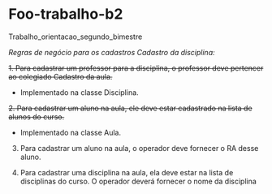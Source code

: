 # Foo-trabalho-b2
Trabalho_orientacao_segundo_bimestre


*Regras de negócio para os cadastros Cadastro da disciplina:*

~~1. Para cadastrar um professor para a disciplina, o professor deve pertencer ao colegiado Cadastro da aula.~~
* Implementado na classe Disciplina.

~~2. Para cadastrar um aluno na aula, ele deve estar cadastrado na lista de alunos do curso.~~

* Implementado na classe Aula.
 
3. Para cadastrar um aluno na aula, o operador deve fornecer o RA desse aluno.

4. Para cadastrar uma disciplina na aula, ela deve estar na lista de disciplinas do curso. 
   O operador deverá fornecer o nome da disciplina

